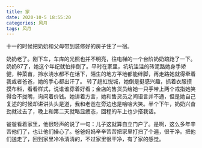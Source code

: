 ```yaml
---
title: 家
date: 2020-10-5 18:55:20
categories: 风月
tags: 风月
---
```


十一的时候把奶奶和父母带到装修好的房子住了一宿。

<!--more-->
奶奶老了。刚下车，车库的光照也并不明亮，往电梯的一个台阶奶奶踉跄了一下。奶奶87了，她这个年纪就怕摔倒了。平时在家里，坑坑洼洼的砖泥路她身手矫健，种菜苗，拎水浇水都不在话下，陌生的地方平地都能绊脚，再走路她就得牵着我或者爸爸，她的手心都出汗了。
转了趟虹悦城，她倒是挺感兴趣，抓着衣服摸摸布料，看看样式，说谁谁穿着好看；金店的售货员给她一只手带上两个戒指她笑得合不拢嘴，询问着价钱。她讲着方言，她和售货员之间语言并不通，但是她自己复述的时候却讲讲头头是道，我和老爸在旁边也是哈哈大笑。半个下午，奶奶兴奋劲就过去了，晚上和第二天就略显疲态，回程的车上也少搭我话。


爸爸看着家里，他很轻声的说了一句：儿子这就算自立门户了。是啊，这么多年辛苦他们了，也让他们操心了。爸爸妈妈辛辛苦苦把家里打扫了个遍，很干净。把他们送走了，回到家里冷冷清清的，不过家里很干净，有了家的感觉。



